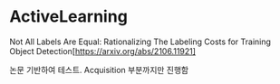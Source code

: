 # ActiveLearning

Not All Labels Are Equal: Rationalizing The Labeling Costs for Training Object Detection[https://arxiv.org/abs/2106.11921]

논문 기반하여 테스트. Acquisition 부분까지만 진행함
